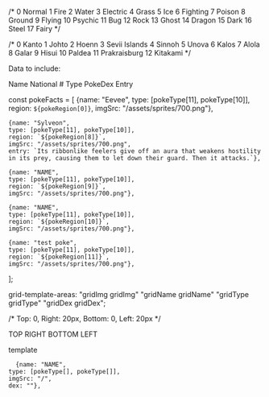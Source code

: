 /*
0 Normal
1 Fire
2 Water
3 Electric 
4 Grass
5 Ice
6 Fighting 
7 Poison 
8 Ground 
9 Flying 
10 Psychic 
11 Bug 
12 Rock 
13 Ghost 
14 Dragon 
15 Dark 
16 Steel 
17 Fairy
*/



/*
0	Kanto
1	Johto
2	Hoenn
3	Sevii Islands
4	Sinnoh
5	Unova
6	Kalos
7	Alola
8	Galar
9	Hisui
10	Paldea
11	Prakraisburg
12	Kitakami
*/

Data to include:

Name
National #
Type
PokeDex Entry





const pokeFacts = [
    {name: "Eevee", 
    type: [pokeType[11], pokeType[10]],  
    region: `${pokeRegion[0]}`, 
    imgSrc: "/assets/sprites/700.png"},

    {name: "Sylveon", 
    type: [pokeType[11], pokeType[10]], 
    region: `${pokeRegion[8]}`, 
    imgSrc: "/assets/sprites/700.png", 
    entry: `Its ribbonlike feelers give off an aura that weakens hostility in its prey, causing them to let down their guard. Then it attacks.`},

    {name: "NAME", 
    type: [pokeType[11], pokeType[10]],  
    region: `${pokeRegion[9]}`, 
    imgSrc: "/assets/sprites/700.png"},

    {name: "NAME", 
    type: [pokeType[11], pokeType[10]],  
    region: `${pokeRegion[10]}`, 
    imgSrc: "/assets/sprites/700.png"},

    {name: "test poke", 
    type: [pokeType[11], pokeType[10]], 
    region: `${pokeRegion[11]}`, 
    imgSrc: "/assets/sprites/700.png"},
];





  grid-template-areas:
  "gridImg gridImg"
  "gridName gridName"
  "gridType gridType"
  "gridDex gridDex";




  /* Top: 0, Right: 20px, Bottom: 0, Left: 20px */

  TOP RIGHT BOTTOM LEFT


template

      {name: "NAME", 
    type: [pokeType[], pokeType[]],  
    imgSrc: "/",
    dex: ""},